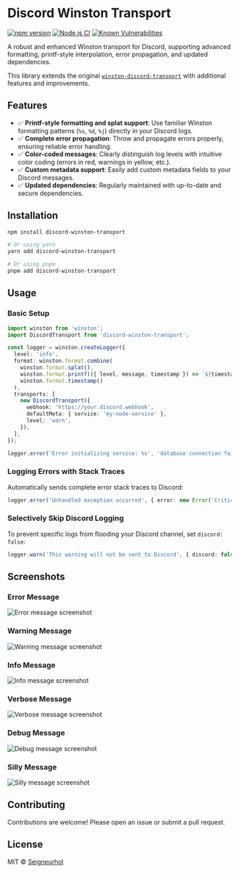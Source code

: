 # Discord Winston Transport

[![npm version](https://img.shields.io/npm/v/discord-winston-transport.svg)](https://www.npmjs.com/package/discord-winston-transport)
[![Node.js CI](https://github.com/Seigneurhol/discord-winston-transport/actions/workflows/node.js.yml/badge.svg)](https://github.com/Seigneurhol/discord-winston-transport/actions/workflows/node.js.yml)
[![Known Vulnerabilities](https://snyk.io/test/github/Seigneurhol/discord-winston-transport/badge.svg)](https://snyk.io/test/github/Seigneurhol/discord-winston-transport)

A robust and enhanced Winston transport for Discord, supporting advanced formatting, printf-style interpolation, error propagation, and updated dependencies.

This library extends the original [`winston-discord-transport`](https://github.com/sidhantpanda/winston-discord-transport) with additional features and improvements.

## Features

- ✅ **Printf-style formatting and splat support**: Use familiar Winston formatting patterns (`%s`, `%d`, `%j`) directly in your Discord logs.
- ✅ **Complete error propagation**: Throw and propagate errors properly, ensuring reliable error handling.
- ✅ **Color-coded messages**: Clearly distinguish log levels with intuitive color coding (errors in red, warnings in yellow, etc.).
- ✅ **Custom metadata support**: Easily add custom metadata fields to your Discord messages.
- ✅ **Updated dependencies**: Regularly maintained with up-to-date and secure dependencies.

## Installation

```bash
npm install discord-winston-transport

# Or using yarn
yarn add discord-winston-transport

# Or using pnpm
pnpm add discord-winston-transport
```

## Usage

### Basic Setup

```typescript
import winston from 'winston';
import DiscordTransport from 'discord-winston-transport';

const logger = winston.createLogger({
  level: 'info',
  format: winston.format.combine(
    winston.format.splat(),
    winston.format.printf(({ level, message, timestamp }) => `${timestamp} [${level}]: ${message}`),
    winston.format.timestamp()
  ),
  transports: [
    new DiscordTransport({
      webhook: 'https://your.discord.webhook',
      defaultMeta: { service: 'my-node-service' },
      level: 'warn',
    }),
  ],
});

logger.error('Error initializing service: %s', 'database connection failed');
```

### Logging Errors with Stack Traces

Automatically sends complete error stack traces to Discord:

```typescript
logger.error('Unhandled exception occurred', { error: new Error('Critical failure') });
```

### Selectively Skip Discord Logging

To prevent specific logs from flooding your Discord channel, set `discord: false`:

```typescript
logger.warn('This warning will not be sent to Discord', { discord: false });
```

## Screenshots

### Error Message
![Error message screenshot](https://i.ibb.co/nsQR12X/Screenshot-2019-09-18-at-7-04-59-PM.png)

### Warning Message
![Warning message screenshot](https://i.ibb.co/TrFspkw/Screenshot-2019-09-18-at-7-05-30-PM.png)

### Info Message
![Info message screenshot](https://i.ibb.co/7ygj3Y9/Screenshot-2019-09-18-at-7-05-24-PM.png)

### Verbose Message
![Verbose message screenshot](https://i.ibb.co/55p3tMX/Screenshot-2019-09-18-at-7-05-19-PM.png)

### Debug Message
![Debug message screenshot](https://i.ibb.co/8cbfxPP/Screenshot-2019-09-18-at-7-05-13-PM.png)

### Silly Message
![Silly message screenshot](https://i.ibb.co/ZfrGPbF/Screenshot-2019-09-18-at-7-05-08-PM.png)

## Contributing

Contributions are welcome! Please open an issue or submit a pull request.

## License

MIT © [Seigneurhol](https://github.com/Seigneurhol)